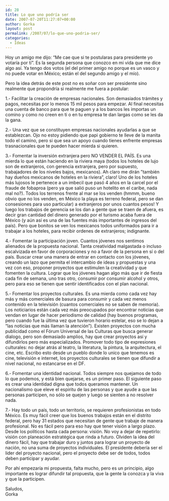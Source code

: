 ```yaml
---
id: 28
title: Lo que uno podría ser 
date: 2007-07-20T11:27:07+00:00
author: Gorka
layout: post
permalink: /2007/07/lo-que-uno-podria-ser/
categories:
  - Ideas
---
```


Hoy un amigo me dijo: “Me cae que si te postularas para presidente yo votaría por tí”. Es la segunda persona que conozco en mi vida que me dice algo así. Ya tengo dos votos (el del primer amigo no porque es un vasco y no puede votar en México; están el del segundo amigo y el mío).

Pero la idea detrás de este post no es soñar con ser presidente sino realmente que propondría si realmente me fuera a postular:

1.- Facilitar la creación de empresas nacionales. Son demasiados trámites y pagos, necesitas por lo menos 15 mil pesos para empezar. Al final necesitas una cuenta de banco para que te paguen y a los bancos les importas un comino y como no creen en ti o en tu empresa te dan largas como se les da la gana.

2.- Una vez que se constituyen empresas nacionales ayudarlas a que se establezcan. Ojo no estoy pidiendo que papi gobierno te lleve de la manita todo el camino, pero si que sea un apoyo cuando tienes enfrente empresas trasnacionales que te pueden hacer mierda si quieren.

3.- Fomentar la inversión extranjera pero NO VENDER EL PAÍS. Es una mierda lo que están haciendo en la riviera maya (todos los hoteles de lujo son de extranjeros, con gerencia extranjera, pero por supuesto, trabajadores de los niveles bajos, mexicanos). Ah claro me dirán ”también hay dueños mexicanos de hoteles en la riviera”, claro! Uno de los hoteles más lujosos le pertenece a un imbecil que pasó 4 años en la carcel por el fraude de fobaproa (pero ya que salió puso un hotelito en el caribe, nada mal no?). Todos los terrenos frente al mar se los venden (hmmm, bueno obvio que no los venden, en México la playa es terreno federal, pero se dan consesiones para uso particular) a extranjeros por unos cuantos pesos! Y luego los trabajos de gerencia se los dan a gente que se traen de afuera, es decir gran cantidad del dinero generado por el turismo acaba fuera de México (y aún así es una de las fuentes más importantes de ingresos del país). Pero que bonitos se ven los mexicanos todos uniformados para ir a trabajar a los hoteles, para recibir ordenes de extranjeros; indignante.

4.- Fomentar la participación joven. Cuantos jóvenes nos sentimos alienados de la propuesta nacional. Tanta creatividad malgastada o incluso escalvizada en favor de corporaciones y no a favor de la persona en sí  o del país. Buscar crear una manera de entrar en contacto con los jóvenes, creando un lazo que permita el intercambio de ideas y propuestas y una vez con eso, proponer proyectos que estimulen la creatividad y que fomenten la cultura. Lograr que los jóvenes hagan algo más que ir de fiesta cada fin de semana, uno tras otro, consumir por consumir alcohol y otros, pero para eso se tienen que sentir identificados con el plan nacional.

5.- Fomentar los proyectos culturales. Es una mierda como cada vez hay más y más comerciales de basura para consumir y cada vez menos contenido en la televisión (cuantos comerciales no se saben de memoria). Los noticiarios están cada vez más preocupados por encontrar noticias que vendan en lugar de hacer periodismo de calidad (hay buenos programas, pero cuando fue la última vez que tuvieron horario estelar, eso se lo dejan a “las noticias que más llaman la atención”). Existen proyectos con mucha publicidad como el Fórum Universal de las Culturas que busca generar dialogo, pero son demasiado amplios, hay que crear proyectos así y difundirlos pero más especializados. Promover todo tipo de expresiones culturales: no dejar atrás al teatro, la literatura, la pintura, la arquitectura, el cine, etc. Escribo esto desde un pueblo donde lo unico que tenemos es cine, televisión e internet, los proyectos culturales se tienen que difundir a nivel nacional, no estancarse en el DF.

6.- Fomentar una identidad nacional. Todos siempre nos quejamos de todo lo que podemos, y está bien quejarse, es un primer paso. El siguiente paso es crear una identidad digna que todos queramos mantener. Un nacionalismo que eleve el espiritu de las personas y que ayude a que las personas participen, no sólo se quejen y luego se sienten a no resolver nada.

7.- Hay todo un país, todo un territorio, se requieren profesionistas en todo México. Es muy fácil creer que los buenos trabajos están en el distrito federal, pero hay 31 estados que necesitan de gente que trabaje de manera profesional. No es fácil pero para eso hay que tener visión a largo plazo. Desde los políticos hasta cada persona: visión. No voy a dejar de repetirlo: visión con planeación estratégica que rinda a futuro. Olviden la idea del dinero fácil, hay que trabajar duro y juntos para lograr un proyecto de nación, no una suma de proyectos individuales. El presidente debería ser el lider del proyecto nacional, pero el proyecto debe ser de todos, todos deben participar y ayudar.

Por ahí empezaría mi propuesta, falta mucho, pero es un principio, algo importante es lograr difundir tal propuesta, que la gente la conozca y la viva y que la participen.

Saludos,<br />
Gorka
